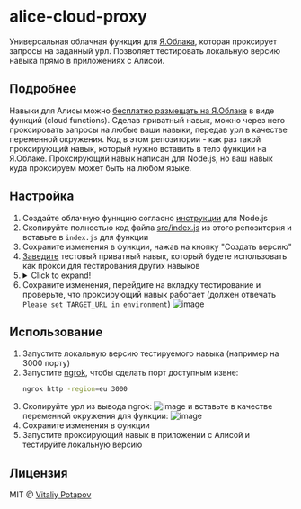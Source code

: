 # alice-cloud-proxy

Универсальная облачная функция для [Я.Облака](https://cloud.yandex.ru), которая проксирует запросы на заданный урл.
Позволяет тестировать локальную версию навыка прямо в приложениях с Алисой.

## Подробнее
Навыки для Алисы можно [бесплатно размещать на Я.Облаке](https://yandex.ru/blog/dialogs/navyki-alisy-teper-mozhno-razmeschat-v-yandeks-oblake-besplatno-i-prosto) в виде функций (cloud functions).
Сделав приватный навык, можно через него проксировать запросы на любые ваши навыки, передав урл в качестве переменной окружения.
Код в этом репозитории - как раз такой проксирующий навык, который нужно вставить в тело функции на Я.Облаке.
Проксирующий навык написан для Node.js, но ваш навык куда проксируем может быть на любом языке.

## Настройка

1. Создайте облачную функцию согласно [инструкции](https://yandex.ru/dev/dialogs/alice/doc/deploy-ycloud-function-docpage/) для Node.js
2. Скопируйте полностью код файла [src/index.js](https://github.com/vitalets/alice-cloud-proxy/blob/master/src/index.js) из этого репозитория и вставьте в `index.js` для функции
3. Сохраните изменения в функции, нажав на кнопку "Создать версию"
4. [Заведите](https://yandex.ru/dev/dialogs/alice/doc/publish-docpage/#publish) тестовый приватный навык, который будете использовать как прокси для тестирования других навыков
5. <details><summary>Click to expand!</summary>В настройках прокси-навыка укажите вашу функцию</summary>
   ![image](https://user-images.githubusercontent.com/1473072/66268276-79c6c280-e844-11e9-83c5-15fe37c32583.png)
   </details>
6. Сохраните изменения, перейдите на вкладку тестирование и проверьте, что проксирующий навык работает (должен отвечать `Please set TARGET_URL in environment`)
   ![image](https://user-images.githubusercontent.com/1473072/66268399-b47d2a80-e845-11e9-97d3-11be682d94f6.png)

## Использование

1. Запустите локальную версию тестируемого навыка (например на 3000 порту)
2. Запустите [ngrok](https://ngrok.com/), чтобы сделать порт доступным извне:
   ```bash
   ngrok http -region=eu 3000
   ```
3. Скопируйте урл из вывода ngrok:
  ![image](https://user-images.githubusercontent.com/1473072/66268339-125d4280-e845-11e9-901c-488a41305ba7.png)
  и вставьте в качестве переменной окружения для функции:
  ![image](https://user-images.githubusercontent.com/1473072/66268348-328d0180-e845-11e9-9578-adaf2812dca1.png)
4. Сохраните изменения в функции 
5. Запустите проксирующий навык в приложении с Алисой и тестируйте локальную версию

## Лицензия
MIT @ [Vitaliy Potapov](https://github.com/vitalets)
